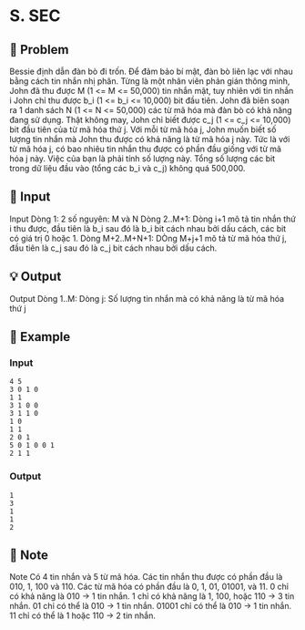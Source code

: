 # S. SEC

## 📖 Problem

Bessie định dẫn đàn bò đi trốn. Để đảm bảo bí mật, đàn bò liên lạc với nhau bằng cách tin nhắn nhị phân.
Từng là một nhân viên phản gián thông minh, John đã thu được M (1 <= M <= 50,000) tin nhắn mật, tuy nhiên với tin nhắn i John chỉ thu được b_i (1 <= b_i <= 10,000) bit đầu tiên.
John đã biên soạn ra 1 danh sách N (1 <= N <= 50,000) các từ mã hóa mà đàn bò có khả năng đang sử dụng. Thật không may, John chỉ biết được c_j (1 <= c_j <= 10,000) bit đầu tiên của từ mã hóa thứ j.
Với mỗi từ mã hóa j, John muốn biết số lượng tin nhắn mà John thu được có khả năng là từ mã hóa j này. Tức là với từ mã hóa j, có bao nhiêu tin nhắn thu được có phần đầu giống với từ mã hóa j này. Việc của bạn là phải tính số lượng này.
Tổng số lượng các bit trong dữ liệu đầu vào (tổng các b_i và c_j) không quá 500,000.


## 🧩 Input

Input
Dòng 1: 2 số nguyên: M và N
Dòng 2..M+1: Dòng i+1 mô tả tin nhắn thứ i thu được, đầu tiên là b_i sau đó là b_i bit cách nhau bởi dấu cách, các bit có giá trị 0 hoặc 1.
Dòng M+2..M+N+1: DÒng M+j+1 mô tả từ mã hóa thứ j, đầu tiên là c_j sau đó là c_j bit cách nhau bởi dấu cách.


## 💡 Output

Output
Dòng 1..M: Dòng j: Số lượng tin nhắn mà có khả năng là từ mã hóa thứ j


## 🧠 Example

### Input

```text
4 5
3 0 1 0
1 1
3 1 0 0
3 1 1 0
1 0
1 1
2 0 1
5 0 1 0 0 1
2 1 1
```

### Output

```text
1
3
1
1
2
```



## 📝 Note

Note
Có 4 tin nhắn và 5 từ mã hóa. Các tin nhắn thu được có phần đầu là 010, 1, 100 và 110. Các từ mã hóa có phần đầu là 0, 1, 01, 01001, và 11.
0 chỉ có khả năng là 010 -> 1 tin nhắn. 1 chỉ có khả năng là 1, 100, hoặc 110 -> 3 tin nhắn. 01 chỉ có thể là 010 -> 1 tin nhắn. 01001 chỉ có thể là 010 -> 1 tin nhắn. 11 chỉ có thể là 1 hoặc 110 -> 2 tin nhắn.

